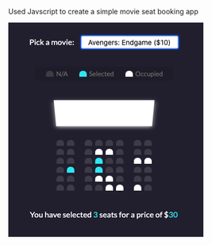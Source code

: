 Used Javscript to create a simple movie seat booking app

![Movie Seat Booking Application using Vanilla Javascript](https://github.com/whl827/javscriptProjects/blob/master/movie-seat-booking/movie%20seat%20booking.png)
